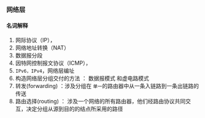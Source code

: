 

### 网络层

#### 名词解释
 1. 网际协议（IP）， 
 2. 网络地址转换（NAT） 
 3. 数据报分段 
 4. 因特网控制报文协议（ICMP），
 5. `IPv6，IPv4`，网络层编址
 6. 构造网络层分组交付的方法 ： 数据报模式 和虚电路模式
 7. 转发(forwarding) ：涉及分组在 `单一`的路由器中从一条入链路到一条出链路的传送
8. 路由选择(routing) ： 涉及一个网络的所有路由器，他们经路由协议共同交互，决定分组从源到目的的结点所采用的路径